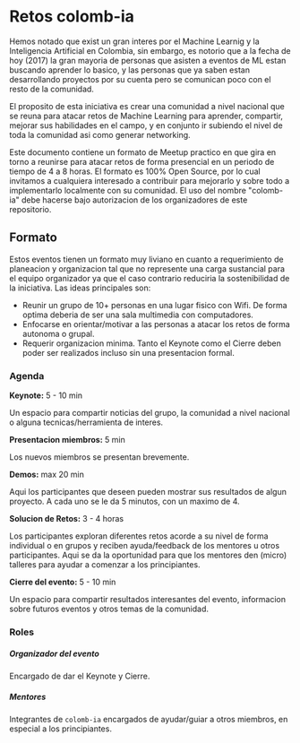 # Retos colomb-ia
Hemos notado que exist un gran interes por el Machine Learnig y la Inteligencia Artificial en Colombia, sin embargo, es notorio que a la fecha de hoy (2017) la gran mayoria de personas que asisten a eventos de ML estan buscando aprender lo basico, y las personas que ya saben estan desarrollando proyectos por su cuenta pero se comunican poco con el resto de la comunidad.

El proposito de esta iniciativa es crear una comunidad a nivel nacional que se reuna para atacar retos de Machine Learning para aprender, compartir, mejorar sus habilidades en el campo, y en conjunto ir subiendo el nivel de toda la comunidad asi como generar networking.

Este documento contiene un formato de Meetup practico en que gira en torno a reunirse para atacar retos de forma presencial en un periodo de tiempo de 4 a 8 horas. El formato es 100% Open Source, por lo cual invitamos a cualquiera interesado a contribuir para mejorarlo y sobre todo a implementarlo localmente con su comunidad. El uso del nombre "colomb-ia" debe hacerse bajo autorizacion de los organizadores de este repositorio.

## Formato
Estos eventos tienen un formato muy liviano en cuanto a requerimiento de planeacion y organizacion tal que no represente una carga sustancial para el equipo organizador ya que el caso contrario reduciria la sostenibilidad de la iniciativa. Las ideas principales son:
* Reunir un grupo de 10+ personas en una lugar fisico con Wifi. De forma optima deberia de ser una sala multimedia con computadores.
* Enfocarse en orientar/motivar a las personas a atacar los retos de forma autonoma o grupal.
* Requerir organizacion minima. Tanto el Keynote como el Cierre deben poder ser realizados incluso sin una presentacion formal.

### Agenda
**Keynote:** 5 - 10 min

Un espacio para compartir noticias del grupo, la comunidad a nivel nacional o alguna tecnicas/herramienta de interes.

**Presentacion miembros:** 5 min

Los nuevos miembros se presentan brevemente.

**Demos:** max 20 min

Aqui los participantes que deseen pueden mostrar sus resultados de algun proyecto. A cada uno se le da 5 minutos, con un maximo de 4.

**Solucion de Retos:** 3 - 4 horas

Los participantes exploran diferentes retos acorde a su nivel de forma individual o en grupos y reciben ayuda/feedback de los mentores u otros participantes. Aqui se da la oportunidad para que los mentores den (micro) talleres para ayudar a comenzar a los principiantes.

**Cierre del evento:** 5 - 10 min

Un espacio para compartir resultados interesantes del evento, informacion sobre futuros eventos y otros temas de la comunidad.

### Roles
##### Organizador del evento
Encargado de dar el Keynote y Cierre.

##### Mentores
Integrantes de `colomb-ia` encargados de ayudar/guiar a otros miembros, en especial a los principiantes.
